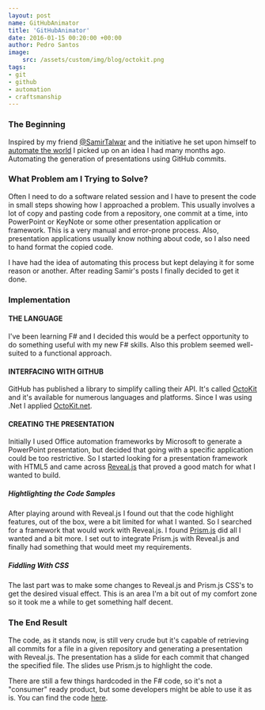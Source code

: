 ```yaml
---
layout: post
name: GitHubAnimator
title: 'GitHubAnimator'
date: 2016-01-15 00:20:00 +00:00
author: Pedro Santos
image:
    src: /assets/custom/img/blog/octokit.png
tags:
- git 
- github
- automation
- craftsmanship
---
```


### The Beginning
Inspired by my friend [@SamirTalwar](https://twitter.com/SamirTalwar) and the initiative he set upon himself to [automate the world](http://monospacedmonologues.com/post/136667358499/automating-the-world) I picked up on an idea I had many months ago. Automating the generation of presentations using GitHub commits.

### What Problem am I Trying to Solve?
Often I need to do a software related session and I have to present the code in small steps showing how I approached a problem. This usually involves a lot of copy and pasting code from a repository, one commit at a time, into PowerPoint or KeyNote or some other presentation application or framework. This is a very manual and error-prone process. Also, presentation applications usually know nothing about code, so I also need to hand format the copied code.

I have had the idea of automating this process but kept delaying it for some reason or another. After reading Samir's posts I finally decided to get it done.

### Implementation
#### THE LANGUAGE
I've been learning F# and I decided this would be a perfect opportunity to do something useful with my new F# skills. Also this problem seemed well-suited to a functional approach.

#### INTERFACING WITH GITHUB
GitHub has published a library to simplify calling their API. It's called [OctoKit](https://github.com/octokit) and it's available for numerous languages and platforms. Since I was using .Net I applied [OctoKit.net](https://github.com/octokit/octokit.net).

#### CREATING THE PRESENTATION

Initially I used Office automation frameworks by Microsoft to generate a PowerPoint presentation, but decided that going with a specific application could be too restrictive. So I started looking for a presentation framework with HTML5 and came across  [Reveal.js](http://lab.hakim.se/reveal-js/#/) that proved a good match for what I wanted to build.

##### Hightlighting the Code Samples
After playing around with Reveal.js I found out that the code highlight features, out of the box, were a bit limited for what I wanted. So I searched for a framework that would work with Reveal.js. I found [Prism.js](http://prismjs.com/) did all I wanted and a bit more. I set out to integrate Prism.js with Reveal.js and finally had something that would meet my requirements.

##### Fiddling With CSS
The last part was to make some changes to Reveal.js and Prism.js CSS's to get the desired visual effect. This is an area I'm a bit out of my comfort zone so it took me a while to get something half decent.

### The End Result
The code, as it stands now, is still very crude but it's capable of retrieving all commits for a file in a given repository and generating a presentation with Reveal.js. The presentation has a slide for each commit that changed the specified file. The slides use Prism.js to highlight the code.

There are still a few things hardcoded in the F# code, so it's not a "consumer" ready product, but some developers might be able to use it as is. You can find the code [here](https://github.com/pedromsantos/GitHubAnimator).
